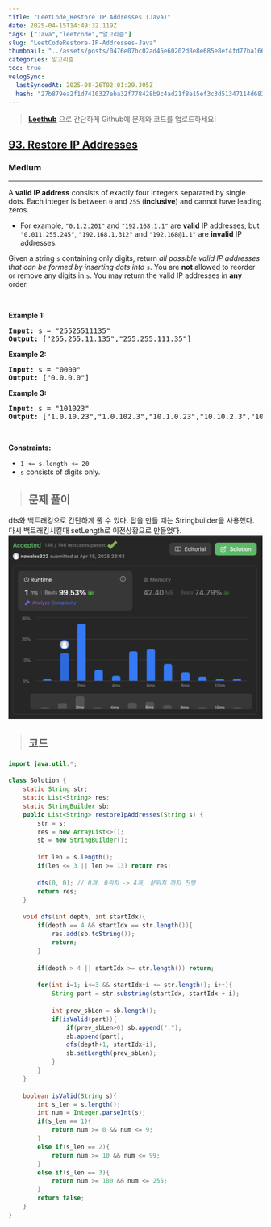 ```yaml
---
title: "LeetCode_Restore IP Addresses (Java)"
date: 2025-04-15T14:49:32.119Z
tags: ["Java","leetcode","알고리즘"]
slug: "LeetCodeRestore-IP-Addresses-Java"
thumbnail: "../assets/posts/0476e07bc02ad45e60202d8e8e685e8ef4fd77ba166fd4451087368e2773c03b.png"
categories: 알고리즘
toc: true
velogSync:
  lastSyncedAt: 2025-08-26T02:01:29.305Z
  hash: "27b879ea2f1d7410327eba32f778428b9c4ad21f8e15ef3c3d51347114d68350"
---
```


> **[Leethub](https://velog.io/@kguswo/%EB%B0%B1%EC%A4%80%ED%97%88%EB%B8%8CBaekjoonHub%EC%99%80-LeetHub-%EC%82%AC%EC%9A%A9%ED%95%98%EA%B8%B0)** 으로 간단하게 Github에 문제와 코드를 업로드하세요!

<h2><a href="https://leetcode.com/problems/restore-ip-addresses">93. Restore IP Addresses</a></h2><h3>Medium</h3><hr><p>A <strong>valid IP address</strong> consists of exactly four integers separated by single dots. Each integer is between <code>0</code> and <code>255</code> (<strong>inclusive</strong>) and cannot have leading zeros.</p>

<ul>
	<li>For example, <code>&quot;0.1.2.201&quot;</code> and <code>&quot;192.168.1.1&quot;</code> are <strong>valid</strong> IP addresses, but <code>&quot;0.011.255.245&quot;</code>, <code>&quot;192.168.1.312&quot;</code> and <code>&quot;192.168@1.1&quot;</code> are <strong>invalid</strong> IP addresses.</li>
</ul>

<p>Given a string <code>s</code> containing only digits, return <em>all possible valid IP addresses that can be formed by inserting dots into </em><code>s</code>. You are <strong>not</strong> allowed to reorder or remove any digits in <code>s</code>. You may return the valid IP addresses in <strong>any</strong> order.</p>

<p>&nbsp;</p>
<p><strong class="example">Example 1:</strong></p>

<pre>
<strong>Input:</strong> s = &quot;25525511135&quot;
<strong>Output:</strong> [&quot;255.255.11.135&quot;,&quot;255.255.111.35&quot;]
</pre>

<p><strong class="example">Example 2:</strong></p>

<pre>
<strong>Input:</strong> s = &quot;0000&quot;
<strong>Output:</strong> [&quot;0.0.0.0&quot;]
</pre>

<p><strong class="example">Example 3:</strong></p>

<pre>
<strong>Input:</strong> s = &quot;101023&quot;
<strong>Output:</strong> [&quot;1.0.10.23&quot;,&quot;1.0.102.3&quot;,&quot;10.1.0.23&quot;,&quot;10.10.2.3&quot;,&quot;101.0.2.3&quot;]
</pre>

<p>&nbsp;</p>
<p><strong>Constraints:</strong></p>

<ul>
	<li><code>1 &lt;= s.length &lt;= 20</code></li>
	<li><code>s</code> consists of digits only.</li>
</ul>

> ## 문제 풀이

dfs와 백트래킹으로 간단하게 풀 수 있다. 답을 만들 때는 Stringbuilder을 사용했다. 다시 백트래킹시킬때 setLength로 이전상황으로 만들었다.![](/assets/posts/0476e07bc02ad45e60202d8e8e685e8ef4fd77ba166fd4451087368e2773c03b.png)


> ## 코드

```java
import java.util.*;

class Solution {
    static String str;
    static List<String> res;
    static StringBuilder sb;
    public List<String> restoreIpAddresses(String s) {
        str = s;
        res = new ArrayList<>();
        sb = new StringBuilder();

        int len = s.length();
        if(len <= 3 || len >= 13) return res;

        dfs(0, 0); // 0개, 0위치 -> 4개, 끝위치 까지 진행
        return res;
    }

    void dfs(int depth, int startIdx){
        if(depth == 4 && startIdx == str.length()){
            res.add(sb.toString());
            return;
        }

        if(depth > 4 || startIdx >= str.length()) return;

        for(int i=1; i<=3 && startIdx+i <= str.length(); i++){
            String part = str.substring(startIdx, startIdx + i);

            int prev_sbLen = sb.length();
            if(isValid(part)){
                if(prev_sbLen>0) sb.append(".");
                sb.append(part);
                dfs(depth+1, startIdx+i);
                sb.setLength(prev_sbLen);
            }
        }
    }

    boolean isValid(String s){
        int s_len = s.length();
        int num = Integer.parseInt(s);
        if(s_len == 1){
            return num >= 0 && num <= 9;
        }
        else if(s_len == 2){
            return num >= 10 && num <= 99;
        }
        else if(s_len == 3){
            return num >= 100 && num <= 255;
        }
        return false;
    }
}
```